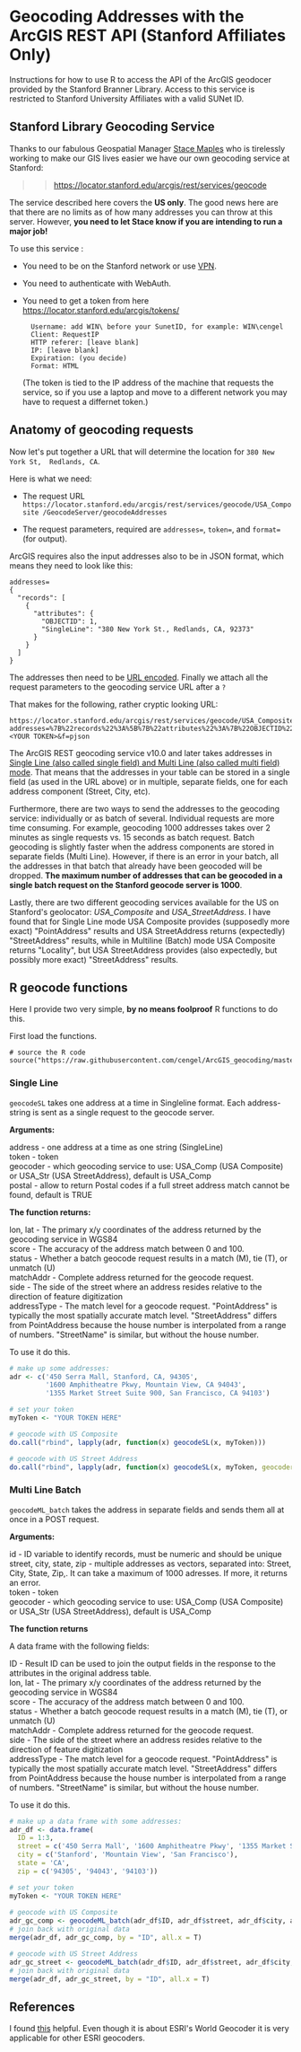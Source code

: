 # Geocoding Addresses with the ArcGIS REST API (Stanford Affiliates Only)

Instructions for how to use R to access the API of the ArcGIS geodocer provided by the Stanford Branner Library. Access to this service is restricted to Stanford University Affiliates with a valid SUNet ID.


## Stanford Library Geocoding Service

Thanks to our fabulous Geospatial Manager [Stace Maples](https://library.stanford.edu/people/maples) who is tirelessly working to make our GIS lives easier we have our own geocoding service at Stanford:

>> https://locator.stanford.edu/arcgis/rest/services/geocode

The service described here covers the __US only__. The good news here are that there are no limits as of how many addresses you can throw at this server. However, **you need to let Stace know if you are intending to run a major job!**

To use this service :

- You need to be on the Stanford network or use [VPN](https://uit.stanford.edu/service/vpn/).
- You need to authenticate with WebAuth.
- You need to get a token from here https://locator.stanford.edu/arcgis/tokens/

        Username: add WIN\ before your SunetID, for example: WIN\cengel
        Client: RequestIP
        HTTP referer: [leave blank]
        IP:	[leave blank]
        Expiration: (you decide)
        Format: HTML

    (The token is tied to the IP address of the machine that requests the service, so if you use a laptop and move to a different network you may have to request a differnet token.)


## Anatomy of geocoding requests

Now let's put together a URL that will determine the location for `380 New York St,  Redlands, CA`.

Here is what we need:

- The request URL
    `https://locator.stanford.edu/arcgis/rest/services/geocode/USA_Composite /GeocodeServer/geocodeAddresses`

- The request parameters, required are `addresses=`, `token=`, and `format=` (for output).

ArcGIS requires also the input addresses also to be in JSON format, which means they need to look like this:

    addresses=
    {
      "records": [
        {
          "attributes": {
            "OBJECTID": 1,
            "SingleLine": "380 New York St., Redlands, CA, 92373"
          }
        }
      ]
    }


The addresses then need to be [URL encoded](https://en.wikipedia.org/wiki/Percent-encoding). Finally we attach all the request parameters to the geocoding service URL after a `?`

That makes for the following, rather cryptic looking URL:

    https://locator.stanford.edu/arcgis/rest/services/geocode/USA_Composite/GeocodeServer/geocodeAddresses?addresses=%7B%22records%22%3A%5B%7B%22attributes%22%3A%7B%22OBJECTID%22%3A1%2C%22SingleLine%22%3A%22380+New+York+St.%2C+Redlands%2CCA%22%7D%7D%5D%7D&&token=<YOUR TOKEN>&f=pjson

The ArcGIS REST geocoding service v10.0 and later takes addresses in [Single Line (also called single field) and Multi Line (also called multi field) mode](http://support.esri.com/technical-article/000011000). That means that the addresses in your table can be stored in a single field (as used in the URL above) or in multiple, separate fields, one for each address component (Street, City, etc). 

Furthermore, there are two ways to send the addresses to the geocoding service: individually or as batch of several. Individual requests are more time consuming. For example, geocoding 1000 addresses takes over 2 minutes as single requests vs. 15 seconds as batch request. Batch geocoding is slightly faster when the address components are stored in separate fields (Multi Line). However, if there is an error in your batch, all the addresses in that batch that already have been geocoded will be dropped. **The maximum number of addresses that can be geocoded in a single batch request on the Stanford geocode server is 1000**.

Lastly, there are two different geocoding services available for the US on Stanford's geolocator: _USA_Composite_ and _USA_StreetAddress_. I have found that for Single Line mode USA Composite provides (supposedly more exact) "PointAddress" results and USA StreetAddress returns (expectedly) "StreetAddress" results, while in Multiline (Batch) mode USA Composite returns "Locality", but USA StreetAddress provides (also expectedly, but possibly more exact) "StreetAddress" results.

## R geocode functions

Here I provide two very simple, **by no means foolproof** R functions to do this. 

First load the functions.

    # source the R code
    source("https://raw.githubusercontent.com/cengel/ArcGIS_geocoding/master/SUL_gcFunctions.R")


### Single Line

`geocodeSL` takes one address at a time in Singleline format. Each address-string is sent as a single request to the geocode server.

**Arguments:**

address - one address at a time as one string (SingleLine)  
token - token  
geocoder - which geocoding service to use: USA_Comp (USA Composite) or USA_Str (USA StreetAddress), default is USA_Comp  
postal - allow to return Postal codes if a full street address match cannot be found, default is TRUE  

**The function returns:**

lon, lat -    The primary x/y coordinates of the address returned by the geocoding service in WGS84  
score -       The accuracy of the address match between 0 and 100.  
status -      Whether a batch geocode request results in a match (M), tie (T), or unmatch (U)  
matchAddr -   Complete address returned for the geocode request.  
side -        The side of the street where an address resides relative to the direction 
               of feature digitization  
addressType - The match level for a geocode request. "PointAddress" is typically the 
               most spatially accurate match level. "StreetAddress" differs from PointAddress 
               because the house number is interpolated from a range of numbers. "StreetName" is similar,
               but without the house number.   

To use it do this.

```R
# make up some addresses:
adr <- c('450 Serra Mall, Stanford, CA, 94305',
         '1600 Amphitheatre Pkwy, Mountain View, CA 94043',
         '1355 Market Street Suite 900, San Francisco, CA 94103')

# set your token
myToken <- "YOUR TOKEN HERE"

# geocode with US Composite
do.call("rbind", lapply(adr, function(x) geocodeSL(x, myToken)))

# geocode with US Street Address
do.call("rbind", lapply(adr, function(x) geocodeSL(x, myToken, geocoder = "USA_Str")))
```

### Multi Line Batch

`geocodeML_batch` takes the address in separate fields and sends them all at once in a POST request.

**Arguments:**

id - ID variable to identify records, must be numeric and should be unique
street, city, state, zip - multiple addresses as vectors, separated into: Street, City, State, Zip,. It can take a maximum of 1000 adresses. If more, it returns an error.  
token - token  
geocoder - which geocoding service to use: USA_Comp (USA Composite) or USA_Str (USA StreetAddress), default is USA_Comp  


**The function returns** 

A data frame with the following fields:

ID -          Result ID can be used to join the output fields in the response to the attributes 
               in the original address table.  
lon, lat -    The primary x/y coordinates of the address returned by the geocoding service in WGS84  
score -       The accuracy of the address match between 0 and 100.  
status -      Whether a batch geocode request results in a match (M), tie (T), or unmatch (U)  
matchAddr -   Complete address returned for the geocode request.  
side -        The side of the street where an address resides relative to the direction 
               of feature digitization  
addressType - The match level for a geocode request. "PointAddress" is typically the 
               most spatially accurate match level. "StreetAddress" differs from PointAddress 
               because the house number is interpolated from a range of numbers. "StreetName" is similar,
               but without the house number.  


To use it do this.

``` R
# make up a data frame with some addresses:
adr_df <- data.frame(
  ID = 1:3,
  street = c('450 Serra Mall', '1600 Amphitheatre Pkwy', '1355 Market Street Suite 900'), 
  city = c('Stanford', 'Mountain View', 'San Francisco'), 
  state = 'CA', 
  zip = c('94305', '94043', '94103'))

# set your token
myToken <- "YOUR TOKEN HERE"
    
# geocode with US Composite
adr_gc_comp <- geocodeML_batch(adr_df$ID, adr_df$street, adr_df$city, adr_df$state, adr_df$zip, myToken)
# join back with original data
merge(adr_df, adr_gc_comp, by = "ID", all.x = T)

# geocode with US Street Address
adr_gc_street <- geocodeML_batch(adr_df$ID, adr_df$street, adr_df$city, adr_df$state, adr_df$zip, myToken, geocoder = "USA_Str")
# join back with original data
merge(adr_df, adr_gc_street, by = "ID", all.x = T)
```

## References

I found [this](https://developers.arcgis.com/rest/geocode/api-reference/geocoding-geocode-addresses.htm) helpful. Even though it is about ESRI's World Geocoder it is very applicable for other ESRI geocoders.
